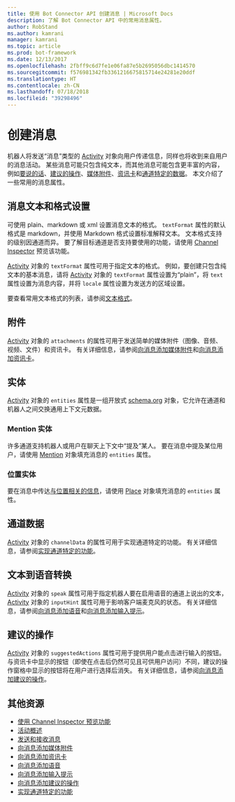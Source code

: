 ```yaml
---
title: 使用 Bot Connector API 创建消息 | Microsoft Docs
description: 了解 Bot Connector API 中的常用消息属性。
author: RobStand
ms.author: kamrani
manager: kamrani
ms.topic: article
ms.prod: bot-framework
ms.date: 12/13/2017
ms.openlocfilehash: 2fbff9c6d7fe1e06fa87e5b2695056dbc1414570
ms.sourcegitcommit: f576981342fb3361216675815714e24281e20ddf
ms.translationtype: HT
ms.contentlocale: zh-CN
ms.lasthandoff: 07/18/2018
ms.locfileid: "39298496"
---
```

# <a name="create-messages"></a>创建消息

机器人将发送“消息”类型的 [Activity][Activity] 对象向用户传递信息，同样也将收到来自用户的消息活动。 某些消息可能只包含纯文本，而其他消息可能包含更丰富的内容，例如[要说的话](bot-framework-rest-connector-text-to-speech.md)、[建议的操作](bot-framework-rest-connector-add-suggested-actions.md)、[媒体附件](bot-framework-rest-connector-add-media-attachments.md)、[资讯卡](bot-framework-rest-connector-add-rich-cards.md)和[通道特定的数据](bot-framework-rest-connector-channeldata.md)。 本文介绍了一些常用的消息属性。

## <a name="message-text-and-formatting"></a>消息文本和格式设置

可使用 plain、markdown 或 xml 设置消息文本的格式。 `textFormat` 属性的默认格式是 markdown，并使用 Markdown 格式设置标准解释文本。 文本格式支持的级别因通道而异。 要了解目标通道是否支持要使用的功能，请使用 [Channel Inspector][ChannelInspector] 预览该功能。 

[Activity][Activity] 对象的 `textFormat` 属性可用于指定文本的格式。 例如，要创建只包含纯文本的基本消息，请将 [Activity][Activity] 对象的 `textFormat` 属性设置为“plain”，将 `text` 属性设置为消息内容，并将 `locale` 属性设置为发送方的区域设置。 

要查看常用文本格式的列表，请参阅[文本格式](../bot-service-channel-inspector.md#text-formatting)。

## <a name="attachments"></a>附件

[Activity][Activity] 对象的 `attachments` 的属性可用于发送简单的媒体附件（图像、音频、视频、文件）和资讯卡。 有关详细信息，请参阅[向消息添加媒体附件](bot-framework-rest-connector-add-media-attachments.md)和[向消息添加资讯卡](bot-framework-rest-connector-add-rich-cards.md)。

## <a name="entities"></a>实体

[Activity][Activity] 对象的 `entities` 属性是一组开放式 <a href="http://schema.org/" target="_blank">schema.org</a> 对象，它允许在通道和机器人之间交换通用上下文元数据。

### <a name="mention-entities"></a>Mention 实体

许多通道支持机器人或用户在聊天上下文中“提及”某人。 要在消息中提及某位用户，请使用 [Mention][Mention] 对象填充消息的 `entities` 属性。 

### <a name="place-entities"></a>位置实体

要在消息中传达<a href="https://schema.org/Place" target="_blank">与位置相关的信息</a>，请使用 [Place][Place] 对象填充消息的 `entities` 属性。 

## <a name="channel-data"></a>通道数据

[Activity][Activity] 对象的 `channelData` 的属性可用于实现通道特定的功能。 有关详细信息，请参阅[实现通道特定的功能](bot-framework-rest-connector-channeldata.md)。

## <a name="text-to-speech"></a>文本到语音转换

[Activity][Activity] 对象的 `speak` 属性可用于指定机器人要在启用语音的通道上说出的文本，[Activity][Activity] 对象的 `inputHint` 属性可用于影响客户端麦克风的状态。 有关详细信息，请参阅[向消息添加语音](bot-framework-rest-connector-text-to-speech.md)和[向消息添加输入提示](bot-framework-rest-connector-add-input-hints.md)。

## <a name="suggested-actions"></a>建议的操作

[Activity][Activity] 对象的 `suggestedActions` 属性可用于提供用户能点击进行输入的按钮。 与资讯卡中显示的按钮（即使在点击后仍然可见且可供用户访问）不同，建议的操作窗格中显示的按钮将在用户进行选择后消失。 有关详细信息，请参阅[向消息添加建议的操作](bot-framework-rest-connector-add-suggested-actions.md)。

## <a name="additional-resources"></a>其他资源

- [使用 Channel Inspector 预览功能][ChannelInspector]
- [活动概述](bot-framework-rest-connector-activities.md)
- [发送和接收消息](bot-framework-rest-connector-send-and-receive-messages.md)
- [向消息添加媒体附件](bot-framework-rest-connector-add-media-attachments.md)
- [向消息添加资讯卡](bot-framework-rest-connector-add-rich-cards.md)
- [向消息添加语音](bot-framework-rest-connector-text-to-speech.md)
- [向消息添加输入提示](bot-framework-rest-connector-add-input-hints.md)
- [向消息添加建议的操作](bot-framework-rest-connector-add-suggested-actions.md)
- [实现通道特定的功能](bot-framework-rest-connector-channeldata.md)

[Mention]: bot-framework-rest-connector-api-reference.md#mention-object
[Place]: bot-framework-rest-connector-api-reference.md#place-object
[Activity]: bot-framework-rest-connector-api-reference.md#activity-object
[ChannelInspector]: ../bot-service-channel-inspector.md
[textFormating]: ../bot-service-channel-inspector.md#text-formatting
